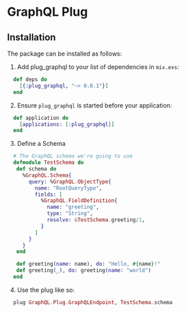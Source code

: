 # GraphQL Plug

## Installation

The package can be installed as follows:

  1. Add plug_graphql to your list of dependencies in `mix.exs`:

  ```elixir
    def deps do
      [{:plug_graphql, "~> 0.0.1"}]
    end
  ```

  2. Ensure `plug_graphql` is started before your application:

  ```elixir
    def application do
      [applications: [:plug_graphql]]
    end
  ```

  3. Define a Schema

  ```elixir
    # The GraphQL schema we're going to use
    defmodule TestSchema do
     def schema do
       %GraphQL.Schema{
         query: %GraphQL.ObjectType{
           name: "RootQueryType",
           fields: [
             %GraphQL.FieldDefinition{
               name: "greeting",
               type: "String",
               resolve: &TestSchema.greeting/1,
             }
           ]
         }
       }
     end

     def greeting(name: name), do: "Hello, #{name}!"
     def greeting(_), do: greeting(name: "world")
    end
  ```

  4. Use the plug like so:

  ```elixir
    plug GraphQL.Plug.GraphQLEndpoint, TestSchema.schema
  ```
